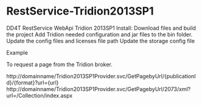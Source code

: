 # RestService-Tridion2013SP1

DD4T RestService WebApi Tridion 2013SP1
Install:
  Download files and build the project
  Add Tridion needed configuration and jar files to the bin folder.
  Update the config files and licenses file path 
  Update the storage config file
  
Example

To request a page from the Tridion broker.

http://domainname/Tridion2013SP1Provider.svc/GetPagebyUrl/{publicationId}/{format}?url={url}
http://domainname/Tridion2013SP1Provider.svc/GetPagebyUrl/2073/xml?url=/Collection/index.aspx
